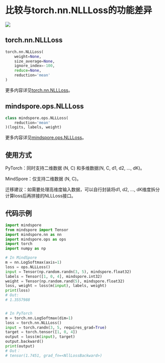 # 比较与torch.nn.NLLLoss的功能差异

<a href="https://gitee.com/mindspore/docs/blob/r1.6/docs/mindspore/migration_guide/source_zh_cn/api_mapping/pytorch_diff/NLLLoss.md" target="_blank"><img src="https://gitee.com/mindspore/docs/raw/r1.6/resource/_static/logo_source.png"></a>

## torch.nn.NLLLoss

```python
torch.nn.NLLLoss(
    weight=None,
    size_average=None,
    ignore_index=-100,
    reduce=None,
    reduction='mean'
)
```

更多内容详见[torch.nn.NLLLoss](https://pytorch.org/docs/1.5.0/nn.html#torch.nn.NLLLoss)。

## mindspore.ops.NLLLoss

```python
class mindspore.ops.NLLLoss(
    reduction='mean'
)(logits, labels, weight)
```

更多内容详见[mindspore.ops.NLLLoss](https://mindspore.cn/docs/api/zh-CN/r1.6/api_python/ops/mindspore.ops.NLLLoss.html#mindspore.ops.NLLLoss)。

## 使用方式

PyTorch：同时支持二维数据 (N, C) 和多维数据(N, C, d1, d2, ..., dK)。

MindSpore：仅支持二维数据 (N, C)。

迁移建议：如需要处理高维度输入数据，可以自行封装将d1, d2, ..., dK维度拆分计算loss后再拼接的NLLLoss接口。

## 代码示例

```python
import mindspore
from mindspore import Tensor
import mindspore.nn as nn
import mindspore.ops as ops
import torch
import numpy as np

# In MindSpore
m = nn.LogSoftmax(axis=1)
loss = ops.NLLLoss()
input = Tensor(np.random.randn(3, 5), mindspore.float32)
labels = Tensor([1, 0, 4], mindspore.int32)
weight = Tensor(np.random.rand(5), mindspore.float32)
loss, weight = loss(m(input), labels, weight)
print(loss)
# Out:
# 1.3557988


# In PyTorch
m = torch.nn.LogSoftmax(dim=1)
loss = torch.nn.NLLLoss()
input = torch.randn(3, 5, requires_grad=True)
target = torch.tensor([1, 0, 4])
output = loss(m(input), target)
output.backward()
print(output)
# Out：
# tensor(1.7451, grad_fn=<NllLossBackward>)
```
